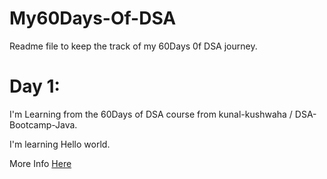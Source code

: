# My60Days-Of-DSA
Readme file to keep the track of my 60Days 0f DSA journey.

# Day 1:

I'm Learning from the 60Days of DSA course from kunal-kushwaha / DSA-Bootcamp-Java.

I'm learning Hello  world.

More Info [Here](https://github.com/roddavinod99/My60Days-Of-DSA/blob/ec3199ab65be1f0ea0ce4a2010869acd28623ce5/Day001/Day001.md)